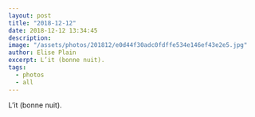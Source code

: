 ```yaml
---
layout: post
title: "2018-12-12"
date: 2018-12-12 13:34:45
description: 
image: "/assets/photos/201812/e0d44f30adc0fdffe534e146ef43e2e5.jpg"
author: Elise Plain
excerpt: L’it (bonne nuit).
tags: 
  - photos
  - all
---
```


L’it (bonne nuit).
<p></p>
